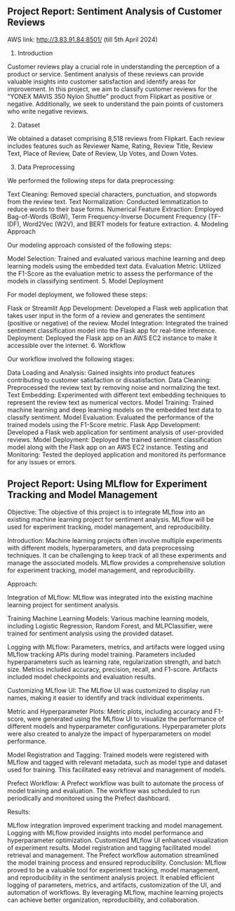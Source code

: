 

## Project Report: Sentiment Analysis of Customer Reviews

AWS link: http://3.83.91.84:8501/ (till 5th April 2024)

1. Introduction

Customer reviews play a crucial role in understanding the perception of a product or service. Sentiment analysis of these reviews can provide valuable insights into customer satisfaction and identify areas for improvement. In this project, we aim to classify customer reviews for the "YONEX MAVIS 350 Nylon Shuttle" product from Flipkart as positive or negative. Additionally, we seek to understand the pain points of customers who write negative reviews.

2. Dataset

We obtained a dataset comprising 8,518 reviews from Flipkart. Each review includes features such as Reviewer Name, Rating, Review Title, Review Text, Place of Review, Date of Review, Up Votes, and Down Votes.

3. Data Preprocessing

We performed the following steps for data preprocessing:

Text Cleaning: Removed special characters, punctuation, and stopwords from the review text.
Text Normalization: Conducted lemmatization to reduce words to their base forms.
Numerical Feature Extraction: Employed Bag-of-Words (BoW), Term Frequency-Inverse Document Frequency (TF-IDF), Word2Vec (W2V), and BERT models for feature extraction.
4. Modeling Approach

Our modeling approach consisted of the following steps:

Model Selection: Trained and evaluated various machine learning and deep learning models using the embedded text data.
Evaluation Metric: Utilized the F1-Score as the evaluation metric to assess the performance of the models in classifying sentiment.
5. Model Deployment

For model deployment, we followed these steps:

Flask or Streamlit App Development: Developed a Flask web application that takes user input in the form of a review and generates the sentiment (positive or negative) of the review.
Model Integration: Integrated the trained sentiment classification model into the Flask app for real-time inference.
Deployment: Deployed the Flask app on an AWS EC2 instance to make it accessible over the internet.
6. Workflow

Our workflow involved the following stages:

Data Loading and Analysis: Gained insights into product features contributing to customer satisfaction or dissatisfaction.
Data Cleaning: Preprocessed the review text by removing noise and normalizing the text.
Text Embedding: Experimented with different text embedding techniques to represent the review text as numerical vectors.
Model Training: Trained machine learning and deep learning models on the embedded text data to classify sentiment.
Model Evaluation: Evaluated the performance of the trained models using the F1-Score metric.
Flask App Development: Developed a Flask web application for sentiment analysis of user-provided reviews.
Model Deployment: Deployed the trained sentiment classification model along with the Flask app on an AWS EC2 instance.
Testing and Monitoring: Tested the deployed application and monitored its performance for any issues or errors.

## Project Report: Using MLflow for Experiment Tracking and Model Management

Objective:
The objective of this project is to integrate MLflow into an existing machine learning project for sentiment analysis. MLflow will be used for experiment tracking, model management, and reproducibility.

Introduction:
Machine learning projects often involve multiple experiments with different models, hyperparameters, and data preprocessing techniques. It can be challenging to keep track of all these experiments and manage the associated models. MLflow provides a comprehensive solution for experiment tracking, model management, and reproducibility.

Approach:

Integration of MLflow: MLflow was integrated into the existing machine learning project for sentiment analysis.

Training Machine Learning Models: Various machine learning models, including Logistic Regression, Random Forest, and MLPClassifier, were trained for sentiment analysis using the provided dataset.

Logging with MLflow: Parameters, metrics, and artifacts were logged using MLflow tracking APIs during model training. Parameters included hyperparameters such as learning rate, regularization strength, and batch size. Metrics included accuracy, precision, recall, and F1-score. Artifacts included model checkpoints and evaluation results.

Customizing MLflow UI: The MLflow UI was customized to display run names, making it easier to identify and track individual experiments.

Metric and Hyperparameter Plots: Metric plots, including accuracy and F1-score, were generated using the MLflow UI to visualize the performance of different models and hyperparameter configurations. Hyperparameter plots were also created to analyze the impact of hyperparameters on model performance.

Model Registration and Tagging: Trained models were registered with MLflow and tagged with relevant metadata, such as model type and dataset used for training. This facilitated easy retrieval and management of models.

Prefect Workflow: A Prefect workflow was built to automate the process of model training and evaluation. The workflow was scheduled to run periodically and monitored using the Prefect dashboard.

Results:

MLflow integration improved experiment tracking and model management.
Logging with MLflow provided insights into model performance and hyperparameter optimization.
Customized MLflow UI enhanced visualization of experiment results.
Model registration and tagging facilitated model retrieval and management.
The Prefect workflow automation streamlined the model training process and ensured reproducibility.
Conclusion:
MLflow proved to be a valuable tool for experiment tracking, model management, and reproducibility in the sentiment analysis project. It enabled efficient logging of parameters, metrics, and artifacts, customization of the UI, and automation of workflows. By leveraging MLflow, machine learning projects can achieve better organization, reproducibility, and collaboration.
